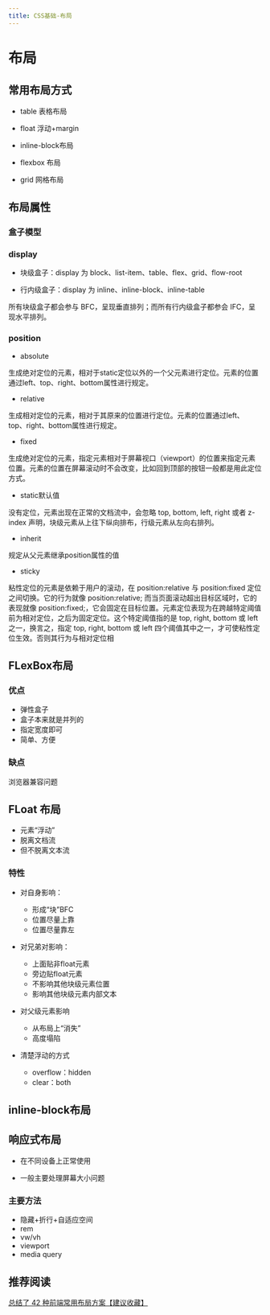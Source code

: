 ```yaml
---
title: CSS基础-布局
---
```


# 布局

## 常用布局方式

- table 表格布局

- float 浮动+margin

- inline-block布局

- flexbox 布局

- grid 网格布局

## 布局属性

### 盒子模型

### display

- 块级盒子：display 为 block、list-item、table、flex、grid、flow-root

- 行内级盒子：display 为 inline、inline-block、inline-table

所有块级盒子都会参与 BFC，呈现垂直排列；而所有行内级盒子都参会 IFC，呈现水平排列。

### position

- absolute

生成绝对定位的元素，相对于static定位以外的一个父元素进行定位。元素的位置通过left、top、right、bottom属性进行规定。

- relative

生成相对定位的元素，相对于其原来的位置进行定位。元素的位置通过left、top、right、bottom属性进行规定。

- fixed

生成绝对定位的元素，指定元素相对于屏幕视⼝（viewport）的位置来指定元素位置。元素的位置在屏幕滚动时不会改变，⽐如回到顶部的按钮⼀般都是⽤此定位⽅式。

- static默认值

没有定位，元素出现在正常的文档流中，会忽略 top, bottom, left, right 或者 z-index 声明，块级元素从上往下纵向排布，⾏级元素从左向右排列。

- inherit

规定从父元素继承position属性的值

- sticky

粘性定位的元素是依赖于用户的滚动，在 position:relative 与 position:fixed 定位之间切换。它的行为就像 position:relative; 而当页面滚动超出目标区域时，它的表现就像 position:fixed;，它会固定在目标位置。元素定位表现为在跨越特定阈值前为相对定位，之后为固定定位。这个特定阈值指的是 top, right, bottom 或 left 之一，换言之，指定 top, right, bottom 或 left 四个阈值其中之一，才可使粘性定位生效。否则其行为与相对定位相

## FLexBox布局

### 优点

- 弹性盒子
- 盒子本来就是并列的
- 指定宽度即可
- 简单、方便

### 缺点

浏览器兼容问题

## FLoat 布局

- 元素“浮动”
- 脱离文档流
- 但不脱离文本流

### 特性

- 对自身影响：
    - 形成“块”BFC
    - 位置尽量上靠
    - 位置尽量靠左

- 对兄弟对影响：
    - 上面贴非float元素
    - 旁边贴float元素
    - 不影响其他块级元素位置
    - 影响其他块级元素内部文本

- 对父级元素影响
    - 从布局上“消失”
    - 高度塌陷

- 清楚浮动的方式
    - overflow：hidden
    - clear：both

## inline-block布局

## 响应式布局

- 在不同设备上正常使用

- 一般主要处理屏幕大小问题

### 主要方法

- 隐藏+折行+自适应空间
- rem
- vw/vh
- viewport
- media query


## 推荐阅读

[总结了 42 种前端常用布局方案【建议收藏】](https://mp.weixin.qq.com/s/b4hxbgWIBw0K6ateW-7uEQ)